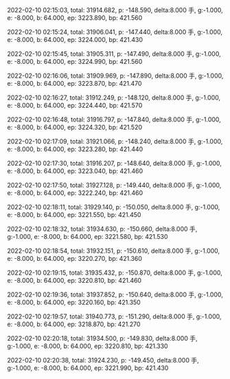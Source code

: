 2022-02-10 02:15:03, total: 31914.682, p: -148.590, delta:8.000 手, g:-1.000, e: -8.000, b: 64.000, ep: 3223.890, bp: 421.560

2022-02-10 02:15:24, total: 31906.041, p: -147.440, delta:8.000 手, g:-1.000, e: -8.000, b: 64.000, ep: 3224.000, bp: 421.430

2022-02-10 02:15:45, total: 31905.311, p: -147.490, delta:8.000 手, g:-1.000, e: -8.000, b: 64.000, ep: 3224.990, bp: 421.560

2022-02-10 02:16:06, total: 31909.969, p: -147.890, delta:8.000 手, g:-1.000, e: -8.000, b: 64.000, ep: 3223.870, bp: 421.470

2022-02-10 02:16:27, total: 31912.249, p: -148.120, delta:8.000 手, g:-1.000, e: -8.000, b: 64.000, ep: 3224.440, bp: 421.570

2022-02-10 02:16:48, total: 31916.797, p: -147.840, delta:8.000 手, g:-1.000, e: -8.000, b: 64.000, ep: 3224.320, bp: 421.520

2022-02-10 02:17:09, total: 31921.066, p: -148.240, delta:8.000 手, g:-1.000, e: -8.000, b: 64.000, ep: 3223.280, bp: 421.440

2022-02-10 02:17:30, total: 31916.207, p: -148.640, delta:8.000 手, g:-1.000, e: -8.000, b: 64.000, ep: 3223.040, bp: 421.460

2022-02-10 02:17:50, total: 31927.128, p: -149.440, delta:8.000 手, g:-1.000, e: -8.000, b: 64.000, ep: 3222.240, bp: 421.460

2022-02-10 02:18:11, total: 31929.140, p: -150.050, delta:8.000 手, g:-1.000, e: -8.000, b: 64.000, ep: 3221.550, bp: 421.450

2022-02-10 02:18:32, total: 31934.630, p: -150.660, delta:8.000 手, g:-1.000, e: -8.000, b: 64.000, ep: 3221.580, bp: 421.530

2022-02-10 02:18:54, total: 31932.151, p: -150.610, delta:8.000 手, g:-1.000, e: -8.000, b: 64.000, ep: 3220.270, bp: 421.360

2022-02-10 02:19:15, total: 31935.432, p: -150.870, delta:8.000 手, g:-1.000, e: -8.000, b: 64.000, ep: 3220.810, bp: 421.460

2022-02-10 02:19:36, total: 31937.852, p: -150.640, delta:8.000 手, g:-1.000, e: -8.000, b: 64.000, ep: 3220.160, bp: 421.350

2022-02-10 02:19:57, total: 31940.773, p: -151.290, delta:8.000 手, g:-1.000, e: -8.000, b: 64.000, ep: 3218.870, bp: 421.270

2022-02-10 02:20:18, total: 31934.500, p: -149.830, delta:8.000 手, g:-1.000, e: -8.000, b: 64.000, ep: 3220.810, bp: 421.330

2022-02-10 02:20:38, total: 31924.230, p: -149.450, delta:8.000 手, g:-1.000, e: -8.000, b: 64.000, ep: 3221.990, bp: 421.430